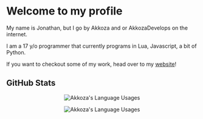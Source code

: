 <!--### Hi there 👋-->

<!--
**AkkozaDevelops/AkkozaDevelops** is a ✨ _special_ ✨ repository because its `README.md` (this file) appears on your GitHub profile.

Here are some ideas to get you started:

- 🔭 I’m currently working on ...
- 🌱 I’m currently learning ...
- 👯 I’m looking to collaborate on ...
- 🤔 I’m looking for help with ...
- 💬 Ask me about ...
- 📫 How to reach me: ...
- 😄 Pronouns: ...
- ⚡ Fun fact: ...
-->


# Welcome to my profile
My name is Jonathan, but I go by Akkoza and or AkkozaDevelops on the internet.

I am a 17 y/o programmer that currently programs in Lua, Javascript, a bit of Python.

If you want to checkout some of my work, head over to my [website](https://www.mywaifuis.digital/)!

## GitHub Stats

<p align="center">
  <img align="center" src="https://github-readme-stats.vercel.app/api?username=AkkozaDevelops&show_icons=true&theme=dracula" alt="Akkoza's Language Usages">
</p>
<p align="center">
  <img align="center" src="https://github-readme-stats.vercel.app/api/top-langs/?username=AkkozaDevelops&hide=css&theme=dracula" alt="Akkoza's Language Usages">
</p>
